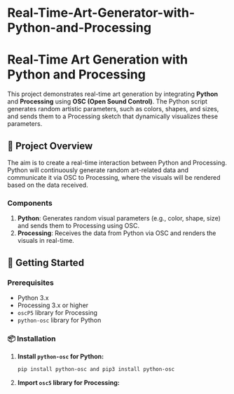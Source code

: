 # Real-Time-Art-Generator-with-Python-and-Processing
# Real-Time Art Generation with Python and Processing

This project demonstrates real-time art generation by integrating **Python** and **Processing** using **OSC (Open Sound Control)**. The Python script generates random artistic parameters, such as colors, shapes, and sizes, and sends them to a Processing sketch that dynamically visualizes these parameters.

## 📜 Project Overview
The aim is to create a real-time interaction between Python and Processing. Python will continuously generate random art-related data and communicate it via OSC to Processing, where the visuals will be rendered based on the data received.

### Components
1. **Python**: Generates random visual parameters (e.g., color, shape, size) and sends them to Processing using OSC.
2. **Processing**: Receives the data from Python via OSC and renders the visuals in real-time.

## 🚀 Getting Started

### Prerequisites
- Python 3.x
- Processing 3.x or higher
- `oscP5` library for Processing
- `python-osc` library for Python

### 📦 Installation

1. **Install `python-osc` for Python:**
   ```bash
   pip install python-osc and pip3 install python-osc
2.  **Import `osc5` library for Processing:**
